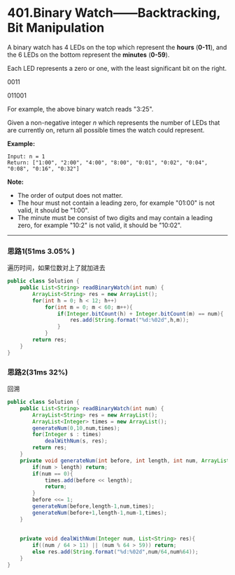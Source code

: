 # 401.Binary Watch——Backtracking, Bit Manipulation

A binary watch has 4 LEDs on the top which represent the **hours** (**0-11**), and the 6 LEDs on the bottom represent the **minutes** (**0-59**).

Each LED represents a zero or one, with the least significant bit on the right.

0011

011001

For example, the above binary watch reads "3:25".

Given a non-negative integer *n* which represents the number of LEDs that are currently on, return all possible times the watch could represent.

**Example:**

```
Input: n = 1
Return: ["1:00", "2:00", "4:00", "8:00", "0:01", "0:02", "0:04", "0:08", "0:16", "0:32"]
```

**Note:**

- The order of output does not matter.
- The hour must not contain a leading zero, for example "01:00" is not valid, it should be "1:00".
- The minute must be consist of two digits and may contain a leading zero, for example "10:2" is not valid, it should be "10:02".

---

### 思路1(51ms 3.05% )

遍历时间，如果位数对上了就加进去

```java
public class Solution {
    public List<String> readBinaryWatch(int num) {
        ArrayList<String> res = new ArrayList();
        for(int h = 0; h < 12; h++)
            for(int m = 0; m < 60; m++){
                if(Integer.bitCount(h) + Integer.bitCount(m) == num){
                    res.add(String.format("%d:%02d",h,m));
                }
            }
        return res;
    }
}
```

### 思路2(31ms 32%)

回溯

```java
public class Solution {
    public List<String> readBinaryWatch(int num) {
        ArrayList<String> res = new ArrayList();
        ArrayList<Integer> times = new ArrayList();
        generateNum(0,10,num,times);
        for(Integer s : times)
            dealWithNum(s, res);
        return res;
    }
    private void generateNum(int before, int length, int num, ArrayList<Integer> times){
        if(num > length) return;
        if(num == 0){
            times.add(before << length);
            return;
        }
        before <<= 1;
        generateNum(before,length-1,num,times);
        generateNum(before+1,length-1,num-1,times);
    }
    
    
    private void dealWithNum(Integer num, List<String> res){
        if((num / 64 > 11) || (num % 64 > 59)) return;
        else res.add(String.format("%d:%02d",num/64,num%64));
    }
}
```

